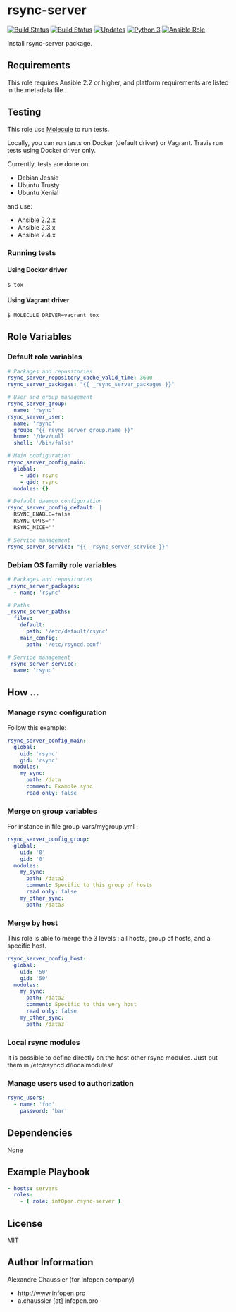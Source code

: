 # rsync-server

[![Build Status](https://img.shields.io/travis/infOpen/ansible-role-rsync-server/master.svg?label=travis_master)](https://travis-ci.org/infOpen/ansible-role-rsync-server)
[![Build Status](https://img.shields.io/travis/infOpen/ansible-role-rsync-server/develop.svg?label=travis_develop)](https://travis-ci.org/infOpen/ansible-role-rsync-server)
[![Updates](https://pyup.io/repos/github/infOpen/ansible-role-rsync-server/shield.svg)](https://pyup.io/repos/github/infOpen/ansible-role-rsync-server/)
[![Python 3](https://pyup.io/repos/github/infOpen/ansible-role-rsync-server/python-3-shield.svg)](https://pyup.io/repos/github/infOpen/ansible-role-rsync-server/)
[![Ansible Role](https://img.shields.io/ansible/role/21209.svg)](https://galaxy.ansible.com/infOpen/rsync-server/)

Install rsync-server package.

## Requirements

This role requires Ansible 2.2 or higher,
and platform requirements are listed in the metadata file.

## Testing

This role use [Molecule](https://github.com/metacloud/molecule/) to run tests.

Locally, you can run tests on Docker (default driver) or Vagrant.
Travis run tests using Docker driver only.

Currently, tests are done on:
- Debian Jessie
- Ubuntu Trusty
- Ubuntu Xenial

and use:
- Ansible 2.2.x
- Ansible 2.3.x
- Ansible 2.4.x

### Running tests

#### Using Docker driver

```
$ tox
```

#### Using Vagrant driver

```
$ MOLECULE_DRIVER=vagrant tox
```

## Role Variables

### Default role variables

``` yaml
# Packages and repositories
rsync_server_repository_cache_valid_time: 3600
rsync_server_packages: "{{ _rsync_server_packages }}"

# User and group management
rsync_server_group:
  name: 'rsync'
rsync_server_user:
  name: 'rsync'
  group: "{{ rsync_server_group.name }}"
  home: '/dev/null'
  shell: '/bin/false'

# Main configuration
rsync_server_config_main:
  global: 
    - uid: rsync
    - gid: rsync
  modules: {}

# Default daemon configuration
rsync_server_config_default: |
  RSYNC_ENABLE=false
  RSYNC_OPTS=''
  RSYNC_NICE=''

# Service management
rsync_server_service: "{{ _rsync_server_service }}"
```

### Debian OS family role variables

``` yaml
# Packages and repositories
_rsync_server_packages:
  - name: 'rsync'

# Paths
_rsync_server_paths:
  files:
    default:
      path: '/etc/default/rsync'
    main_config:
      path: '/etc/rsyncd.conf'

# Service management
_rsync_server_service:
  name: 'rsync'
```

## How ...

### Manage rsync configuration

Follow this example:
``` yaml
rsync_server_config_main:
  global:
    uid: 'rsync'
    gid: 'rsync'
  modules:
    my_sync:
      path: /data
      comment: Example sync
      read only: false
```
### Merge on group variables

For instance in file group_vars/mygroup.yml :

```yaml
rsync_server_config_group:
  global:
    uid: '0'
    gid: '0'
  modules:
    my_sync:
      path: /data2
      comment: Specific to this group of hosts
      read only: false
    my_other_sync:
      path: /data3
```

### Merge by host

This role is able to merge the 3 levels : all hosts, group of hosts, and a specific host.

```yaml
rsync_server_config_host:
  global:
    uid: '50'
    gid: '50'
  modules:
    my_sync:
      path: /data2
      comment: Specific to this very host
      read only: false
    my_other_sync:
      path: /data3
```

### Local rsync modules

It is possible to define directly on the host other rsync modules. Just put them in /etc/rsyncd.d/localmodules/

### Manage users used to authorization

``` yaml
rsync_users:
  - name: 'foo'
    password: 'bar'
```


## Dependencies

None

## Example Playbook

``` yaml
- hosts: servers
  roles:
    - { role: infOpen.rsync-server }
```

## License

MIT

## Author Information

Alexandre Chaussier (for Infopen company)
- http://www.infopen.pro
- a.chaussier [at] infopen.pro
